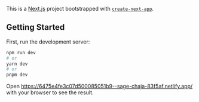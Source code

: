 This is a [Next.js](https://nextjs.org/) project bootstrapped with [`create-next-app`](https://github.com/vercel/next.js/tree/canary/packages/create-next-app).

## Getting Started

First, run the development server:

```bash
npm run dev
# or
yarn dev
# or
pnpm dev
```

Open https://6475e4fe3c07d500085051b9--sage-chaja-83f5af.netlify.app/ with your browser to see the result.


